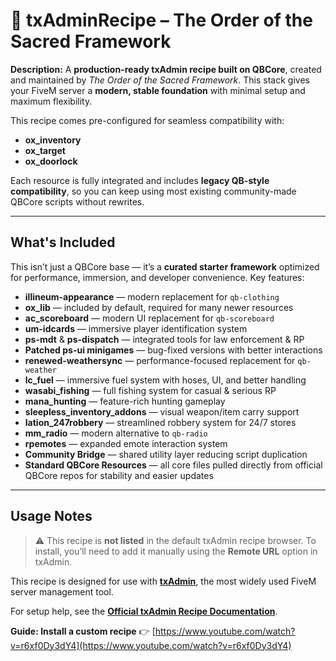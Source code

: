 # 🧪 txAdminRecipe – The Order of the Sacred Framework

**Description:**
A **production-ready txAdmin recipe built on QBCore**, created and maintained by *The Order of the Sacred Framework*. This stack gives your FiveM server a **modern, stable foundation** with minimal setup and maximum flexibility.

This recipe comes pre-configured for seamless compatibility with:

* **ox_inventory**
* **ox_target**
* **ox_doorlock**

Each resource is fully integrated and includes **legacy QB-style compatibility**, so you can keep using most existing community-made QBCore scripts without rewrites.

---

## What's Included

This isn’t just a QBCore base — it’s a **curated starter framework** optimized for performance, immersion, and developer convenience. Key features:

* **illineum-appearance** — modern replacement for `qb-clothing`
* **ox_lib** — included by default, required for many newer resources
* **ac_scoreboard** — modern UI replacement for `qb-scoreboard`
* **um-idcards** — immersive player identification system
* **ps-mdt** & **ps-dispatch** — integrated tools for law enforcement & RP
* **Patched ps-ui minigames** — bug-fixed versions with better interactions
* **renewed-weathersync** — performance-focused replacement for `qb-weather`
* **lc_fuel** — immersive fuel system with hoses, UI, and better handling
* **wasabi_fishing** — full fishing system for casual & serious RP
* **mana_hunting** — feature-rich hunting gameplay
* **sleepless_inventory_addons** — visual weapon/item carry support
* **lation_247robbery** — streamlined robbery system for 24/7 stores
* **mm_radio** — modern alternative to `qb-radio`
* **rpemotes** — expanded emote interaction system
* **Community Bridge** — shared utility layer reducing script duplication
* **Standard QBCore Resources** — all core files pulled directly from official QBCore repos for stability and easier updates

---

## Usage Notes

> ⚠️ This recipe is **not listed** in the default txAdmin recipe browser.
> To install, you’ll need to add it manually using the **Remote URL** option in txAdmin.

This recipe is designed for use with [**txAdmin**](https://github.com/tabarra/txAdmin), the most widely used FiveM server management tool.

For setup help, see the [**Official txAdmin Recipe Documentation**](https://github.com/tabarra/txAdmin/blob/master/docs/recipe.md).

**Guide: Install a custom recipe**
👉 [https://www.youtube.com/watch?v=r6xf0Dy3dY4](https://www.youtube.com/watch?v=r6xf0Dy3dY4)